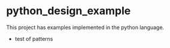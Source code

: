 # python_design_example
This project has examples implemented in the python language.

- test of patterns
